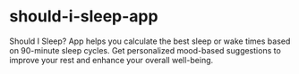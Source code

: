 # should-i-sleep-app
Should I Sleep? App helps you calculate the best sleep or wake times based on 90-minute sleep cycles. Get personalized mood-based suggestions to improve your rest and enhance your overall well-being.
